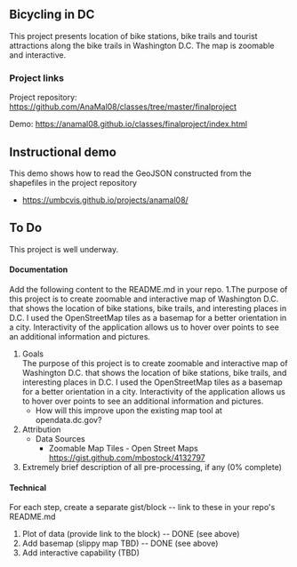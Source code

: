 ## Bicycling in DC

This project presents location of bike stations, bike trails and tourist attractions along the bike trails in Washington D.C. The map is  zoomable and interactive.

### Project links

Project repository: https://github.com/AnaMal08/classes/tree/master/finalproject

Demo: https://anamal08.github.io/classes/finalproject/index.html

## Instructional demo

This demo shows how to read the GeoJSON constructed from the shapefiles in the project repository

* https://umbcvis.github.io/projects/anamal08/

## To Do

This project is well underway.

#### Documentation

Add the following content to the README.md in your repo.
   1.The purpose of this project is to create zoomable and interactive map of Washington D.C. that shows the location of bike stations, bike trails, and interesting places in D.C.  I used the OpenStreetMap tiles as a basemap for a better orientation in a city. Interactivity of the application allows us to hover over points to see an additional information and pictures.   

1. Goals 
   <br>
   The purpose of this project is to create zoomable and interactive map of Washington D.C. that shows the location of bike stations,      bike trails, and interesting places in D.C.  I used the OpenStreetMap tiles as a basemap for a better orientation in a city.            Interactivity of the application allows us to hover over points to see an additional information and pictures.   
    * How will this improve upon the existing map tool at opendata.dc.gov?
2. Attribution
   * Data Sources 
      - Zoomable Map Tiles - Open Street Maps 
         https://gist.github.com/mbostock/4132797
3. Extremely brief description of all pre-processing, if any (0% complete)

#### Technical

For each step, create a separate gist/block -- link to these in your repo's README.md

1. Plot of data (provide link to the block) -- DONE (see above)
2. Add basemap (slippy map TBD) -- DONE (see above)
3. Add interactive capability (TBD)
